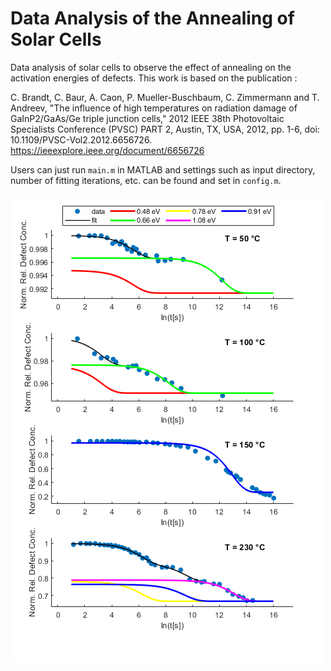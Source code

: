 # Data Analysis of the Annealing of Solar Cells

Data analysis of solar cells to observe the effect of annealing on the activation energies of defects. This work is based on the publication : 

C. Brandt, C. Baur, A. Caon, P. Mueller-Buschbaum, C. Zimmermann and T. Andreev, "The influence of high temperatures on radiation damage of GaInP2/GaAs/Ge triple junction cells," 2012 IEEE 38th Photovoltaic Specialists Conference (PVSC) PART 2, Austin, TX, USA, 2012, pp. 1-6, doi: 10.1109/PVSC-Vol2.2012.6656726.
https://ieeexplore.ieee.org/document/6656726

Users can just run `main.m` in MATLAB and settings such as input directory, number of fitting iterations, etc. can be found and set in `config.m`.

![Alt text](images/example_result.PNG "Optional title")